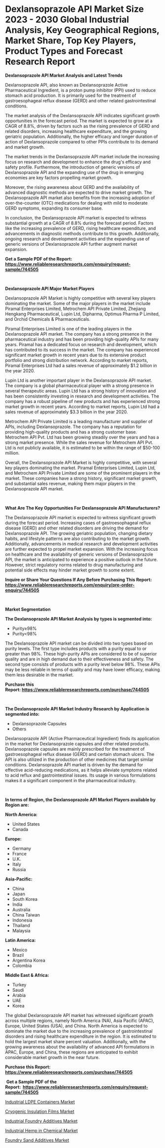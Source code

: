 <p><h1>Dexlansoprazole API Market Size 2023 - 2030 Global Industrial Analysis, Key Geographical Regions, Market Share, Top Key Players, Product Types and Forecast Research Report</h1></p><p><strong>Dexlansoprazole API Market Analysis and Latest Trends</strong></p>
<p><p>Dexlansoprazole API, also known as Dexlansoprazole Active Pharmaceutical Ingredient, is a proton pump inhibitor (PPI) used to reduce stomach acid production. It is primarily used for the treatment of gastroesophageal reflux disease (GERD) and other related gastrointestinal conditions.</p><p>The market analysis of the Dexlansoprazole API indicates significant growth opportunities in the forecast period. The market is expected to grow at a CAGR of 8.8%, driven by factors such as the rising prevalence of GERD and related disorders, increasing healthcare expenditure, and the growing geriatric population. Additionally, the higher efficacy and longer duration of action of Dexlansoprazole compared to other PPIs contribute to its demand and market growth.</p><p>The market trends in the Dexlansoprazole API market include the increasing focus on research and development to enhance the drug's efficacy and safety profile. Furthermore, the introduction of generic versions of Dexlansoprazole API and the expanding use of the drug in emerging economies are key factors propelling market growth.</p><p>Moreover, the rising awareness about GERD and the availability of advanced diagnostic methods are expected to drive market growth. The Dexlansoprazole API market also benefits from the increasing adoption of over-the-counter (OTC) medications for dealing with mild to moderate GERD symptoms, expanding its consumer base.</p><p>In conclusion, the Dexlansoprazole API market is expected to witness substantial growth at a CAGR of 8.8% during the forecast period. Factors like the increasing prevalence of GERD, rising healthcare expenditure, and advancements in diagnostic methods contribute to this growth. Additionally, ongoing research and development activities and the expanding use of generic versions of Dexlansoprazole API further augment market expansion.</p></p>
<p><strong>Get a Sample PDF of the Report:&nbsp; <a href="https://www.reliableresearchreports.com/enquiry/request-sample/744505">https://www.reliableresearchreports.com/enquiry/request-sample/744505</a></strong></p>
<p>&nbsp;</p>
<p><strong>Dexlansoprazole API Major Market Players</strong></p>
<p><p>Dexlansoprazole API Market is highly competitive with several key players dominating the market. Some of the major players in the market include Piramal Enterprises Limited, Metrochem API Private Limited, Zhejiang Hengkang Pharmaceutical, Lupin Ltd, Dipharma, Optimus Pharma P Limited, and Orchid Chemicals & Pharmaceuticals.</p><p>Piramal Enterprises Limited is one of the leading players in the Dexlansoprazole API market. The company has a strong presence in the pharmaceutical industry and has been providing high-quality APIs for many years. Piramal has a dedicated focus on research and development, which has contributed to its success in the market. The company has experienced significant market growth in recent years due to its extensive product portfolio and strong distribution network. According to market reports, Piramal Enterprises Ltd had a sales revenue of approximately $1.2 billion in the year 2020.</p><p>Lupin Ltd is another important player in the Dexlansoprazole API market. The company is a global pharmaceutical player with a strong presence in several therapeutic areas. Lupin Ltd has a strong history of innovation and has been consistently investing in research and development activities. The company has a robust pipeline of new products and has experienced strong market growth in recent years. According to market reports, Lupin Ltd had a sales revenue of approximately $3.3 billion in the year 2020.</p><p>Metrochem API Private Limited is a leading manufacturer and supplier of APIs, including Dexlansoprazole. The company has a reputation for providing high-quality products and has a strong customer base. Metrochem API Pvt. Ltd has been growing steadily over the years and has a strong market presence. While the sales revenue for Metrochem API Pvt. Ltd is not publicly available, it is estimated to be within the range of $50-100 million.</p><p>Overall, the Dexlansoprazole API Market is highly competitive, with several key players dominating the market. Piramal Enterprises Limited, Lupin Ltd, and Metrochem API Private Limited are some of the prominent players in the market. These companies have a strong history, significant market growth, and substantial sales revenue, making them major players in the Dexlansoprazole API market.</p></p>
<p>&nbsp;</p>
<p><strong>What Are The Key Opportunities For Dexlansoprazole API Manufacturers?</strong></p>
<p><p>The Dexlansoprazole API market is expected to witness significant growth during the forecast period. Increasing cases of gastroesophageal reflux disease (GERD) and other related disorders are driving the demand for Dexlansoprazole API. The growing geriatric population, changing dietary habits, and lifestyle patterns are also contributing to the market growth. Additionally, advancements in medical research and development activities are further expected to propel market expansion. With the increasing focus on healthcare and the availability of generic versions of Dexlansoprazole API, the market is anticipated to experience a positive outlook in the future. However, strict regulatory norms related to drug manufacturing and potential side effects may hinder market growth to some extent.</p></p>
<p><strong>Inquire or Share Your Questions If Any Before Purchasing This Report: <a href="https://www.reliableresearchreports.com/enquiry/pre-order-enquiry/744505">https://www.reliableresearchreports.com/enquiry/pre-order-enquiry/744505</a></strong></p>
<p>&nbsp;</p>
<p><strong>Market Segmentation</strong></p>
<p><strong>The Dexlansoprazole API Market Analysis by types is segmented into:</strong></p>
<p><ul><li>Purity≥98%</li><li>Purity<98%</li></ul></p>
<p><p>The Dexlansoprazole API market can be divided into two types based on purity levels. The first type includes products with a purity equal to or greater than 98%. These high-purity APIs are considered to be of superior quality and are in high demand due to their effectiveness and safety. The second type consists of products with a purity level below 98%. These APIs may be less reliable in terms of quality and may have lower efficacy, making them less desirable in the market.</p></p>
<p><strong>Purchase this Report:&nbsp;<a href="https://www.reliableresearchreports.com/purchase/744505">https://www.reliableresearchreports.com/purchase/744505</a></strong></p>
<p>&nbsp;</p>
<p><strong>The Dexlansoprazole API Market Industry Research by Application is segmented into:</strong></p>
<p><ul><li>Dexlansoprazole Capsules</li><li>Others</li></ul></p>
<p><p>Dexlansoprazole API (Active Pharmaceutical Ingredient) finds its application in the market for Dexlansoprazole capsules and other related products. Dexlansoprazole capsules are mainly prescribed for the treatment of gastroesophageal reflux disease (GERD) and certain stomach ulcers. The API is also utilized in the production of other medicines that target similar conditions. Dexlansoprazole API market is driven by the demand for effective acid-reducing medications, as it helps alleviate symptoms related to acid reflux and gastrointestinal issues. Its usage in various formulations makes it a significant component in the pharmaceutical industry.</p></p>
<p>&nbsp;</p>
<p><strong>In terms of Region, the Dexlansoprazole API Market Players available by Region are:</strong></p>
<p>
    <p> <strong> North America: </strong>
        <ul>
            <li>United States</li>
            <li>Canada</li>
        </ul>
        </p> 
    <p> <strong> Europe: </strong>
        <ul>
            <li>Germany</li>
            <li>France</li>
            <li>U.K.</li>
            <li>Italy</li>
            <li>Russia</li>
        </ul>
        </p> 
    <p> <strong> Asia-Pacific: </strong>
        <ul>
            <li>China</li>
            <li>Japan</li>
            <li>South Korea</li>
            <li>India</li>
            <li>Australia</li>
            <li>China Taiwan</li>
            <li>Indonesia</li>
            <li>Thailand</li>
            <li>Malaysia</li>
        </ul>
        </p> 
    <p> <strong> Latin America: </strong>
        <ul>
            <li>Mexico</li>
            <li>Brazil</li>
            <li>Argentina Korea</li>
            <li>Colombia</li>
        </ul>
        </p> 
    <p> <strong> Middle East & Africa: </strong>
        <ul>
            <li>Turkey</li>
            <li>Saudi</li>
            <li>Arabia</li>
            <li>UAE</li>
            <li>Korea</li>
        </ul>
    </p>
    </p>
<p><p>The global Dexlansoprazole API market has witnessed significant growth across multiple regions, namely North America (NA), Asia Pacific (APAC), Europe, United States (USA), and China. North America is expected to dominate the market due to the increasing prevalence of gastrointestinal disorders and rising healthcare expenditure in the region. It is estimated to hold the largest market share percent valuation. Additionally, with the growing awareness about the availability of advanced API formulations in APAC, Europe, and China, these regions are anticipated to exhibit considerable market growth in the near future.</p></p>
<p><strong>Purchase this Report: <a href="https://www.reliableresearchreports.com/purchase/744505">https://www.reliableresearchreports.com/purchase/744505</a></strong></p>
<p>&nbsp;<strong>Get a Sample PDF of the Report:&nbsp;&nbsp;<a href="https://www.reliableresearchreports.com/enquiry/request-sample/744505">https://www.reliableresearchreports.com/enquiry/request-sample/744505</a></strong></p>
<p><strong></strong></p>
<p><p><a href="https://medium.com/@ewellklocko/industrial-ldpe-containers-market-size-and-market-trends-complete-industry-overview-2023-to-2030-9df334318393">Industrial LDPE Containers Market</a></p><p><a href="https://medium.com/@orlohagenes/decoding-cryogenic-insulation-films-market-metrics-market-share-trends-and-growth-patterns-838d05ba6caf">Cryogenic Insulation Films Market</a></p><p><a href="https://medium.com/@ebbakautzer/industrial-foundry-additives-market-insight-market-trends-growth-forecasted-from-2023-to-2030-84775c3d3502">Industrial Foundry Additives Market</a></p><p><a href="https://medium.com/@dannyharber1978/industrial-hemp-in-chemical-market-focuses-on-market-share-size-and-projected-forecast-till-2030-11b3854bcd77">Industrial Hemp in Chemical Market</a></p><p><a href="https://medium.com/@candiceveum/foundry-sand-additives-market-report-reveals-the-latest-trends-and-growth-opportunities-of-this-0e5e87172748">Foundry Sand Additives Market</a></p></p>